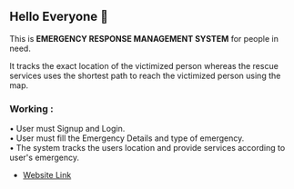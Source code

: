 ## Hello Everyone 👋

This is **EMERGENCY RESPONSE MANAGEMENT SYSTEM** for people in need.

It tracks the exact location of the victimized person whereas the rescue services uses the shortest path to reach the victimized person using the map.

### Working :
• User must Signup and Login.\
• User must fill the Emergency Details and type of emergency.\
• The system tracks the users location and provide services according to user's emergency.

* [Website Link](https://erms07.000webhostapp.com/)
